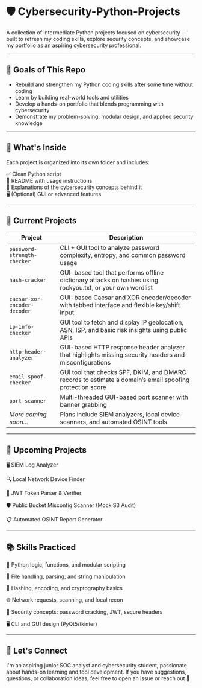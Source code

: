 # 🛡️ Cybersecurity-Python-Projects

A collection of intermediate Python projects focused on cybersecurity — built to refresh my coding skills, explore security concepts, and showcase my portfolio as an aspiring cybersecurity professional.

---

## 🎯 Goals of This Repo

- Rebuild and strengthen my Python coding skills after some time without coding
- Learn by building real-world tools and utilities  
- Develop a hands-on portfolio that blends programming with cybersecurity  
- Demonstrate my problem-solving, modular design, and applied security knowledge  

---

## 📂 What's Inside

Each project is organized into its own folder and includes:

✅ Clean Python script  
📘 README with usage instructions  
🧠 Explanations of the cybersecurity concepts behind it  
🖥️ (Optional) GUI or advanced features  

---

## 🧰 Current Projects

| Project                      | Description                                                                                               |
| ---------------------------- | --------------------------------------------------------------------------------------------------------- |
| `password-strength-checker`  | CLI + GUI tool to analyze password complexity, entropy, and common password usage                         |
| `hash-cracker`               | GUI-based tool that performs offline dictionary attacks on hashes using rockyou.txt, or your own wordlist |
| `caesar-xor-encoder-decoder` | GUI-based Caesar and XOR encoder/decoder with tabbed interface and flexible key/shift input               |
| `ip-info-checker`            | GUI tool to fetch and display IP geolocation, ASN, ISP, and basic risk insights using public APIs         |
| `http-header-analyzer`       | GUI-based HTTP response header analyzer that highlights missing security headers and misconfigurations    |
| `email-spoof-checker`        | GUI tool that checks SPF, DKIM, and DMARC records to estimate a domain’s email spoofing protection score  |
| `port-scanner`               | Multi-threaded GUI-based port scanner with banner grabbing                                                |
| *More coming soon...*        | Plans include SIEM analyzers, local device scanners, and automated OSINT tools                            |


---

## 🧭 Upcoming Projects

🖥️ SIEM Log Analyzer

🔍 Local Network Device Finder

🔐 JWT Token Parser & Verifier

🛡️ Public Bucket Misconfig Scanner (Mock S3 Audit)

📋 Automated OSINT Report Generator

---

## 📚 Skills Practiced

🐍 Python logic, functions, and modular scripting

📁 File handling, parsing, and string manipulation

🔐 Hashing, encoding, and cryptography basics

🌐 Network requests, scanning, and local recon

🧠 Security concepts: password cracking, JWT, secure headers

🖥️ CLI and GUI design (PyQt5/tkinter)

---

## 🚀 Let's Connect

I'm an aspiring junior SOC analyst and cybersecurity student, passionate about hands-on learning and tool development. If you have suggestions, questions, or collaboration ideas, feel free to open an issue or reach out 🤙
